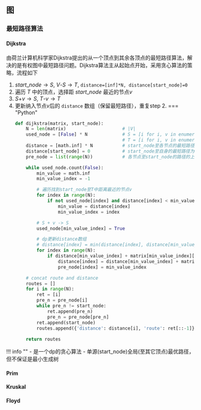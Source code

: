 ## 图

### 最短路径算法

#### Dijkstra
由荷兰计算机科学家Dijkstra提出的从一个顶点到其余各顶点的最短路径算法，解决的是有权图中最短路径问题。Dijkstra算法主从起始点开始，采用贪心算法的策略，流程如下

1. $start\_node \rightarrow S$, $V\text{-}S \rightarrow T$, `distance=[inf]*N, distance[start_node]=0`
2. 遍历 $T$ 中的顶点，选择距 $start\_node$ 最近的节点$v$
3. $S\text{+}v \rightarrow S$, $T\text{-}v \rightarrow T$
4. 更新纳入节点$v$后的 `distance` 数组（保留最短路径），重复step 2.
=== "Python"
    ```python
    def dijkstra(matrix, start_node):
        N = len(matrix)                     # |V|
        used_node = [False] * N             # S = [i for i, v in enumerate(used_node) if v]
                                            # T = [i for i, v in enumerate(used_node) if not v]
        distance = [math.inf] * N           # start_node至各节点的最短路径距离数组
        distance[start_node] = 0            # start_node至自身的最短路径为0
        pre_node = list(range(N))           # 各节点至start_node的路径的上一节点，初始化为自身

        while used_node.count(False):
            min_value = math.inf
            min_value_index = -1

            # 遍历找到start_node至T中距离最近的节点v
            for index in range(N):
                if not used_node[index] and distance[index] < min_value:
                    min_value = distance[index]
                    min_value_index = index

            # S + v -> S
            used_node[min_value_index] = True

            # dp更新distance数组
            # distance[index] = min(distance[index], distance[min_value_index] + matrix[min_value_index][index])
            for index in range(N):
                if distance[min_value_index] + matrix[min_value_index][index] < distance[index]:
                    distance[index] = distance[min_value_index] + matrix[min_value_index][index]
                    pre_node[index] = min_value_index

        # concat route and distance
        routes = []
        for i in range(N):
            ret = [i]
            pre_n = pre_node[i]
            while pre_n != start_node:
                ret.append(pre_n)
                pre_n = pre_node[pre_n]
            ret.append(start_node)
            routes.append({'distance': distance[i], 'route': ret[::-1]})
            
        return routes
    ```

!!! info ""
    - 是一个dp的贪心算法
    - 单源(start_node)全局(至其它顶点)最优路径，但不保证是最小生成树
#### Prim
#### Kruskal
#### Floyd